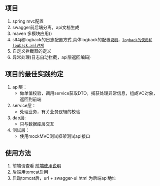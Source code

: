 ## 项目

1. spring mvc配置
2. swagger前后端分离，api文档生成
3. maven 多模块应用()
4. slf4j和logback的日志配置方式,具体logback的配置[`说明`](http://blog.csdn.net/qq_25673113/article/details/74571574)，[`logback的使用和logback.xml详解`](http://www.cnblogs.com/warking/p/5710303.html)
5. 自定义拦截器的定义
6. 异常处理(日志自动拦截，api层返回编码)


## 项目的最佳实践约定
1. api层：
    - 做单值校验，调用service获取DTO，捕获处理异常信息，组成VO对象，返回到前端
2. service层：
    - 处理业务，有关业务逻辑的校验
3. dao层:
    - 只与数据库层交互
4. 测试层：
    - 使用mockMVC测试框架测试api接口



## 使用方法
1. 前端请查看 [前端使用说明](https://github.com/lkj41110/dome_ssm_test/blob/master/dome_admin/page/README.md)
2. 后端用tomcat启用
3. 启动tomcat后，url + swagger-ui.html  为后端api地址